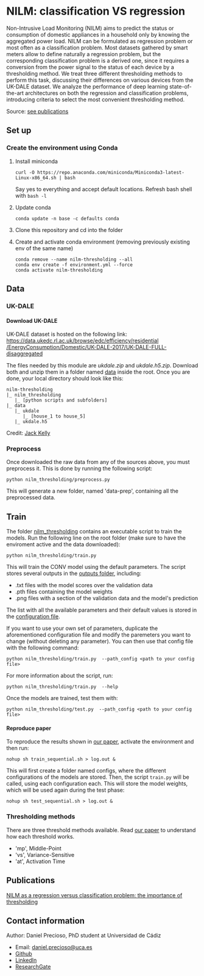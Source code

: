 # NILM: classification VS regression

Non-Intrusive Load Monitoring (NILM)  aims to predict the status
or consumption of  domestic appliances in a household only by knowing
the aggregated power load. NILM can be formulated as regression problem
or most often as a classification problem. Most datasets gathered
by smart meters allow to  define naturally a regression problem,
but the corresponding classification problem  is a derived one,
since it requires a conversion from the power signal to the status of each
device by a thresholding method. We treat three different thresholding
methods to perform this task, discussing their differences on various
devices from the UK-DALE dataset. We analyze the performance of
deep learning state-of-the-art architectures on both the regression and
classification problems, introducing criteria to select the most convenient
thresholding method.

Source: [see publications](#publications)

## Set up
### Create the environment using Conda

  1. Install miniconda
     
     ```
     curl -O https://repo.anaconda.com/miniconda/Miniconda3-latest-Linux-x86_64.sh | bash
     ```

     Say yes to everything and accept default locations. Refresh bash shell with `bash -l`

  2. Update conda
     
      ```
      conda update -n base -c defaults conda
      ```

  3. Clone this repository and cd into the folder

  4. Create and activate conda environment (removing previously existing env of the same name)
     
       ```
       conda remove --name nilm-thresholding --all
       conda env create -f environment.yml --force
       conda activate nilm-thresholding
       ```
 
## Data

### UK-DALE

#### Download UK-DALE

UK-DALE dataset is hosted on the following link:
[https://data.ukedc.rl.ac.uk/browse/edc/efficiency/residential
/EnergyConsumption/Domestic/UK-DALE-2017/UK-DALE-FULL-disaggregated](https://data.ukedc.rl.ac.uk/browse/edc/efficiency/residential/EnergyConsumption/Domestic/UK-DALE-2017/UK-DALE-FULL-disaggregated)

The files needed by this module are *ukdale.zip* and *ukdale.h5.zip*.
Download both and unzip them in a folder named [data](/data) inside the root.
Once you are done, your local directory should look like this:

```
nilm-thresholding
|_ nilm_thresholding
   |_ [python scripts and subfolders]
|_ data
   |_ ukdale
      |_ [house_1 to house_5]
   |_ ukdale.h5
```

Credit: [Jack Kelly](https://jack-kelly.com/data/)

### Preprocess

Once downloaded the raw data from any of the sources above,
you must preprocess it.
This is done by running the following script:

```
python nilm_thresholding/preprocess.py
```

This will generate a new folder, named 'data-prep',
containing all the preprocessed data.

## Train

The folder [nilm_thresholding](/nilm_thresholding) contains an executable script to train the
 models. Run the following line on the root folder
(make sure to have the enviroment active and the data downloaded):

```
python nilm_thresholding/train.py
```

This will train the CONV model using the default parameters.
The script stores several outputs in the [outputs folder](/outputs),
including:
- .txt files with the model scores over the validation data
- .pth files containing the model weights
- .png files with a section of the validation data and the model's prediction

The list with all the available parameters and their default values is stored in the
 [configuration file](nilm_thresholding/config.toml).

If you want to use your own set of parameters, duplicate the aforementioned
 configuration file and modify the paremeters you want to change (without deleting any
  parameter). You can then use that config file with the following command:
 
 ```
python nilm_thresholding/train.py  --path_config <path to your config file>
```

For more information about the script, run:

 ```
python nilm_thresholding/train.py  --help
```

Once the models are trained, test them with:

 ```
python nilm_thresholding/test.py  --path_config <path to your config file>
```

#### Reproduce paper

To reproduce the results shown in [our paper](#publications), activate the
 environment and then run:

```
nohup sh train_sequential.sh > log.out & 
```

This will first create a folder named configs, where the different configurations of the
models are stored. Then, the script `train.py` will be called, using each
 configuration each. This will store the model weights, which will be used
 again during the test phase:
 
 ```
nohup sh test_sequential.sh > log.out & 
```

### Thresholding methods

There are three threshold methods available. Read [our paper](#publications)
to understand how each threshold works.

- 'mp', Middle-Point
- 'vs', Variance-Sensitive
- 'at', Activation Time

## Publications

[NILM as a regression versus classification problem:
the importance of thresholding](https://www.researchgate.net/project/Non-Intrusive-Load-Monitoring-6)

## Contact information

Author: Daniel Precioso, PhD student at Universidad de Cádiz
- Email: daniel.precioso@uca.es
- [Github](https://github.com/daniprec)
- [LinkedIn](https://www.linkedin.com/in/daniel-precioso-garcelan/)
- [ResearchGate](https://www.researchgate.net/profile/Daniel_Precioso_Garcelan)
